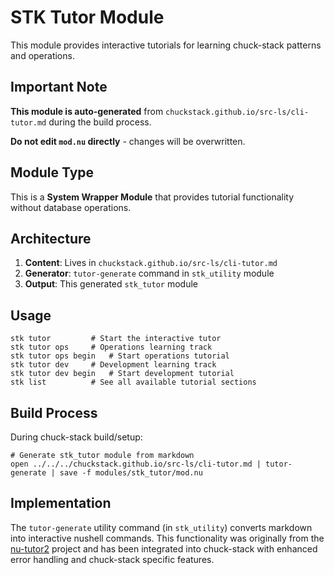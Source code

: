 # STK Tutor Module

This module provides interactive tutorials for learning chuck-stack patterns and operations.

## Important Note

**This module is auto-generated** from `chuckstack.github.io/src-ls/cli-tutor.md` during the build process.

**Do not edit `mod.nu` directly** - changes will be overwritten.

## Module Type

This is a **System Wrapper Module** that provides tutorial functionality without database operations.

## Architecture

1. **Content**: Lives in `chuckstack.github.io/src-ls/cli-tutor.md`
2. **Generator**: `tutor-generate` command in `stk_utility` module
3. **Output**: This generated `stk_tutor` module

## Usage

```nu
stk tutor         # Start the interactive tutor
stk tutor ops     # Operations learning track  
stk tutor ops begin   # Start operations tutorial
stk tutor dev     # Development learning track
stk tutor dev begin   # Start development tutorial
stk list          # See all available tutorial sections
```

## Build Process

During chuck-stack build/setup:

```nu
# Generate stk_tutor module from markdown
open ../../../chuckstack.github.io/src-ls/cli-tutor.md | tutor-generate | save -f modules/stk_tutor/mod.nu
```

## Implementation

The `tutor-generate` utility command (in `stk_utility`) converts markdown into interactive nushell commands. This functionality was originally from the [nu-tutor2](https://github.com/chuckstack/nu-tutor2) project and has been integrated into chuck-stack with enhanced error handling and chuck-stack specific features.